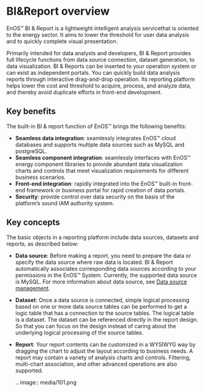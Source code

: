 # BI&Report overview

EnOS™ BI & Report is a lightweight intelligent analysis servicethat is oriented to the energy sector. It aims to lower the threshold for user data analysis and to quickly complete visual presentation.

Primarily intended for data analysts and developers, BI & Report provides full lifecycle functions from data source connection, dataset generation, to data visualization. BI & Reports can be inserted to your operation system or can exist as independent portals. You can quickly build data analysis reports through interactive drag-and-drop operation. Its reporting platform helps lower the cost and threshold to acquire, process, and analyze data, and thereby avoid duplicate efforts in front-end development.

## Key benefits

The built-in BI & report function of EnOS™ brings the following benefits:

- **Seamless data integration**: seamlessly integrates EnOS™ cloud databases and supports multiple data sources such as MySQL and postgreSQL.
- **Seamless component integration**: seamlessly interfaces with EnOS™ energy component libraries to provide abundant data visualization charts and controls that meet visualization requirements for different business scenarios.
- **Front-end integration**: rapidly integrated into the EnOS™ built-in front-end framework or business portal for rapid creation of data portals.
- **Security**: provide control over data security on the basis of the platform’s sound IAM authority system.

## Key concepts

The basic objects in a reporting platform include data sources, datasets and reports, as described below:

- **Data source**: Before making a report, you need to prepare the data or specify the data source where raw data is located. BI & Report automatically associates corresponding data sources according to your permissions in the EnOS™ System. Currently, the supported data source is MySQL. For more information about data source, see [Data source management](https://docs.eniot.com/docs/offline-data/en/latest/data_source/datasource_overview.html).

- **Dataset**: Once a data source is connected, simple logical processing based on one or more data source tables can be performed to get a logic table that has a connection to the source tables. The logical table is a dataset. The dataset can be referenced directly in the report design. So that you can focus on the design instead of caring about the underlying logical processing of the source tables.

- **Report**: Your report contents can be customized in a WYSIWYG way by dragging the chart to adjust the layout according to business needs. A report may contain a variety of analysis charts and controls. Filtering, multi-chart association, and other advanced operations are also supported.

	.. image:: media/101.png

	<!--end-->
